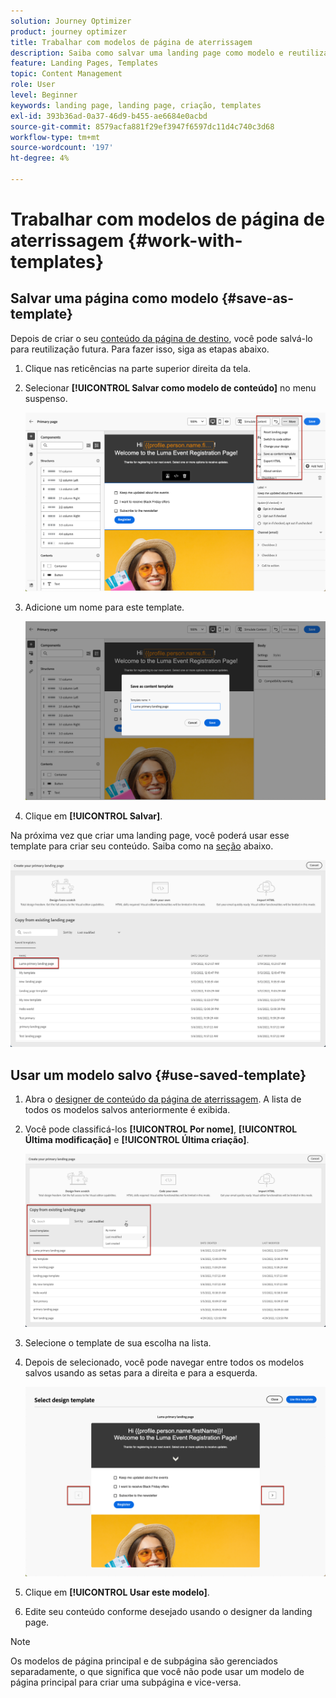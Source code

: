 ```yaml
---
solution: Journey Optimizer
product: journey optimizer
title: Trabalhar com modelos de página de aterrissagem
description: Saiba como salvar uma landing page como modelo e reutilizá-la no Journey Optimizer
feature: Landing Pages, Templates
topic: Content Management
role: User
level: Beginner
keywords: landing page, landing page, criação, templates
exl-id: 393b36ad-0a37-46d9-b455-ae6684e0acbd
source-git-commit: 8579acfa881f29ef3947f6597dc11d4c740c3d68
workflow-type: tm+mt
source-wordcount: '197'
ht-degree: 4%

---
```


# Trabalhar com modelos de página de aterrissagem {#work-with-templates}

## Salvar uma página como modelo {#save-as-template}

Depois de criar o seu [conteúdo da página de destino](lp-content.md), você pode salvá-lo para reutilização futura. Para fazer isso, siga as etapas abaixo.

1. Clique nas reticências na parte superior direita da tela.

1. Selecionar **[!UICONTROL Salvar como modelo de conteúdo]** no menu suspenso.

   ![](assets/lp_designer-save-template.png)

1. Adicione um nome para este template.

   ![](assets/lp_designer-template-name.png)

1. Clique em **[!UICONTROL Salvar]**.

Na próxima vez que criar uma landing page, você poderá usar esse template para criar seu conteúdo. Saiba como na [seção](#use-saved-template) abaixo.

![](assets/lp_designer-saved-template.png)

## Usar um modelo salvo {#use-saved-template}

1. Abra o [designer de conteúdo da página de aterrissagem](design-lp.md). A lista de todos os modelos salvos anteriormente é exibida.

1. Você pode classificá-los **[!UICONTROL Por nome]**, **[!UICONTROL Última modificação]** e **[!UICONTROL Última criação]**.

   ![](assets/lp_designer-saved-templates.png)

1. Selecione o template de sua escolha na lista.

1. Depois de selecionado, você pode navegar entre todos os modelos salvos usando as setas para a direita e para a esquerda.

   ![](assets/lp_designer-saved-templates-navigate.png)

1. Clique em **[!UICONTROL Usar este modelo]**.

1. Edite seu conteúdo conforme desejado usando o designer da landing page.

>[!NOTE]
>
>Os modelos de página principal e de subpágina são gerenciados separadamente, o que significa que você não pode usar um modelo de página principal para criar uma subpágina e vice-versa.
